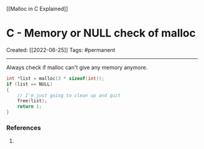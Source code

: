 [[Malloc in C Explained]]

# C - Memory or NULL check of malloc
Created:  [[2022-06-25]]
Tags: #permanent 

---
Always check if malloc can't give any memory anymore.
```C 
int *list = malloc(3 * sizeof(int));
if (list == NULL) 
{
    // I'm just going to clean up and quit
    free(list);
    return 1;
}
```















### References
1. 
